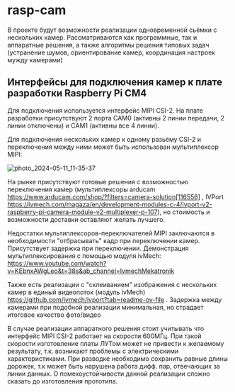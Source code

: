 # rasp-cam
В проекте будут возможности реализации одновременной сьёмки с нескольких камер. Рассматриваются как программные, так и аппаратные решения, а также алгоритмы решения типовых задач (устранение шумов, ориентирование камер, координация настроек мужду камерами)

## Интерфейсы для подключения камер к плате разработки Raspberry Pi CM4
Для подключения используется интерфейс MIPI CSI-2. На плате разработки присутствуют 2 порта CAM0 (активны 2 линии передачи, 2 линии отключены) и CAM1 (активны все 4 линии). 

Для подключения нескольких камер к одному разьёму CSI-2 и переключения между ними может быть использован мультиплексор MIPI:

![photo_2024-05-11_11-35-37](https://github.com/octolera/rasp-cam/assets/106665253/2dc750fb-822f-401f-a558-d2ee74365a6a)

На рынке присутствуют готовые решения с возможностью переключения камер (мультиплексоры arducam https://www.arducam.com/shop/?filters=camera-solution[116556] , IVPort https://ivmech.com/magaza/en/development-modules-c-4/ivport-v2-raspberry-pi-camera-module-v2-multiplexer-p-107), но стоимость и возможности доставки оставляют желать лучшего.

Недостатки мультиплексоров-переключателей MIPI заключаются в необходимости "отбрасывать" кадр при переключении камер. Присутствует задержка при переключении. Демонстрация мультиплексирования с помощью модуля ivMech: https://www.youtube.com/watch?v=KEbnxAWgLeo&t=38s&ab_channel=IvmechMekatronik

Также есть реализации с "склеиванием" изображения с нескольких камер в единый видеопоток (модуль ivMech) https://github.com/ivmech/ivport?tab=readme-ov-file . Задержка между камерами при подобной реализации минимальная, но страдает итоговое качество фото/видео

В случае реализации аппаратного решения стоит учитывать что интерфейс MIPI CSI-2 работает на скорости 600МГц. При такой скорости изготовление платы ЛУТом может не привести к желаемому результату, т.к. возникают проблемы с электрическими характеристиками. При разводке необходимо сохранить равные длины дорожек, т.к может быть нарушена работа дифф. пар, отвечающих за линии данных. О помехоустойчивости данной реализации сложно сказать до изготовления прототипа.
